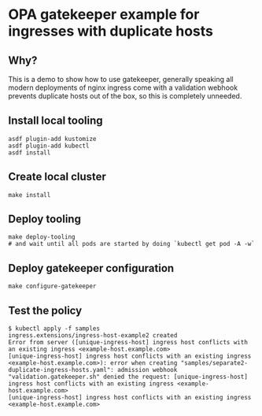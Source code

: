# OPA gatekeeper example for ingresses with duplicate hosts

## Why?

This is a demo to show how to use gatekeeper, generally speaking all modern deployments of nginx ingress come with a validation webhook prevents duplicate hosts out of the box, so this is completely unneeded.

## Install local tooling

```shell
asdf plugin-add kustomize
asdf plugin-add kubectl
asdf install
```

## Create local cluster

```shell
make install
```

## Deploy tooling

```shell
make deploy-tooling
# and wait until all pods are started by doing `kubectl get pod -A -w`
```

## Deploy gatekeeper configuration

```shell
make configure-gatekeeper
```

## Test the policy

```shell
$ kubectl apply -f samples
ingress.extensions/ingress-host-example2 created
Error from server ([unique-ingress-host] ingress host conflicts with an existing ingress <example-host.example.com>
[unique-ingress-host] ingress host conflicts with an existing ingress <example-host.example.com>): error when creating "samples/separate2-duplicate-ingress-hosts.yaml": admission webhook "validation.gatekeeper.sh" denied the request: [unique-ingress-host] ingress host conflicts with an existing ingress <example-host.example.com>
[unique-ingress-host] ingress host conflicts with an existing ingress <example-host.example.com>
```